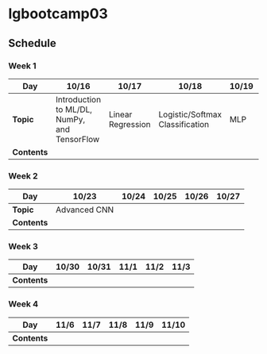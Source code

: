 # lgbootcamp03

## Schedule

### Week 1
|Day|10/16|10/17|10/18|10/19|10/20|
|---|---|---|---|---|---|
|**Topic**|Introduction to ML/DL, NumPy, and TensorFlow|Linear Regression|Logistic/Softmax Classification|MLP|CNN|
|**Contents**||||||

### Week 2
|Day|10/23|10/24|10/25|10/26|10/27|
|---|---|---|---|---|---
|**Topic**|Advanced CNN||||||
|**Contents**||||||

### Week 3
|Day|10/30|10/31|11/1|11/2|11/3|
|---|---|---|---|---|---|
|**Contents**||||||

### Week 4
|Day|11/6|11/7|11/8|11/9|11/10|
|---|---|---|---|---|---|
|**Contents**||||||